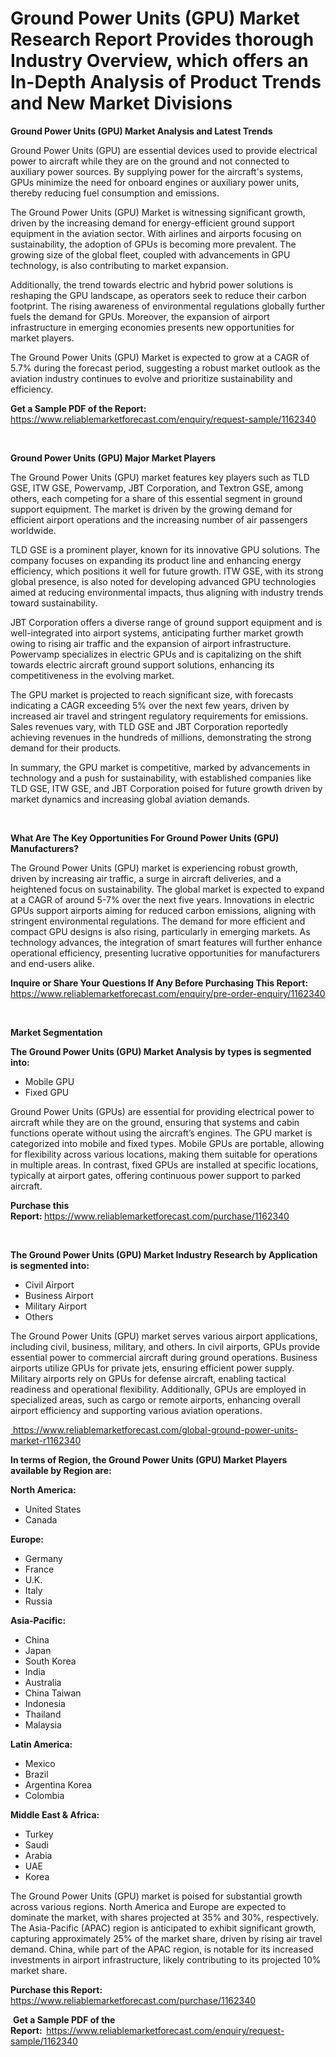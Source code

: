 <p><h1>Ground Power Units (GPU) Market Research Report Provides thorough Industry Overview, which offers an In-Depth Analysis of Product Trends and New Market Divisions</h1></p><p><strong>Ground Power Units (GPU) Market Analysis and Latest Trends</strong></p>
<p><p>Ground Power Units (GPU) are essential devices used to provide electrical power to aircraft while they are on the ground and not connected to auxiliary power sources. By supplying power for the aircraft's systems, GPUs minimize the need for onboard engines or auxiliary power units, thereby reducing fuel consumption and emissions.</p><p>The Ground Power Units (GPU) Market is witnessing significant growth, driven by the increasing demand for energy-efficient ground support equipment in the aviation sector. With airlines and airports focusing on sustainability, the adoption of GPUs is becoming more prevalent. The growing size of the global fleet, coupled with advancements in GPU technology, is also contributing to market expansion.</p><p>Additionally, the trend towards electric and hybrid power solutions is reshaping the GPU landscape, as operators seek to reduce their carbon footprint. The rising awareness of environmental regulations globally further fuels the demand for GPUs. Moreover, the expansion of airport infrastructure in emerging economies presents new opportunities for market players.</p><p>The Ground Power Units (GPU) Market is expected to grow at a CAGR of 5.7% during the forecast period, suggesting a robust market outlook as the aviation industry continues to evolve and prioritize sustainability and efficiency.</p></p>
<p><strong>Get a Sample PDF of the Report:&nbsp;</strong> <a href="https://www.reliablemarketforecast.com/enquiry/request-sample/1162340?utm_campaign=2397&utm_medium=2&utm_source=Github&utm_content=ia&utm_term=16042025&utm_id=ground-power-units-gpu">https://www.reliablemarketforecast.com/enquiry/request-sample/1162340</a></p>
<p>&nbsp;</p>
<p><strong>Ground Power Units (GPU) Major Market Players</strong></p>
<p><p>The Ground Power Units (GPU) market features key players such as TLD GSE, ITW GSE, Powervamp, JBT Corporation, and Textron GSE, among others, each competing for a share of this essential segment in ground support equipment. The market is driven by the growing demand for efficient airport operations and the increasing number of air passengers worldwide.</p><p>TLD GSE is a prominent player, known for its innovative GPU solutions. The company focuses on expanding its product line and enhancing energy efficiency, which positions it well for future growth. ITW GSE, with its strong global presence, is also noted for developing advanced GPU technologies aimed at reducing environmental impacts, thus aligning with industry trends toward sustainability.</p><p>JBT Corporation offers a diverse range of ground support equipment and is well-integrated into airport systems, anticipating further market growth owing to rising air traffic and the expansion of airport infrastructure. Powervamp specializes in electric GPUs and is capitalizing on the shift towards electric aircraft ground support solutions, enhancing its competitiveness in the evolving market.</p><p>The GPU market is projected to reach significant size, with forecasts indicating a CAGR exceeding 5% over the next few years, driven by increased air travel and stringent regulatory requirements for emissions. Sales revenues vary, with TLD GSE and JBT Corporation reportedly achieving revenues in the hundreds of millions, demonstrating the strong demand for their products.</p><p>In summary, the GPU market is competitive, marked by advancements in technology and a push for sustainability, with established companies like TLD GSE, ITW GSE, and JBT Corporation poised for future growth driven by market dynamics and increasing global aviation demands.</p></p>
<p>&nbsp;</p>
<p><strong>What Are The Key Opportunities For Ground Power Units (GPU) Manufacturers?</strong></p>
<p><p>The Ground Power Units (GPU) market is experiencing robust growth, driven by increasing air traffic, a surge in aircraft deliveries, and a heightened focus on sustainability. The global market is expected to expand at a CAGR of around 5-7% over the next five years. Innovations in electric GPUs support airports aiming for reduced carbon emissions, aligning with stringent environmental regulations. The demand for more efficient and compact GPU designs is also rising, particularly in emerging markets. As technology advances, the integration of smart features will further enhance operational efficiency, presenting lucrative opportunities for manufacturers and end-users alike.</p></p>
<p><strong>Inquire or Share Your Questions If Any Before Purchasing This Report:</strong> <a href="https://www.reliablemarketforecast.com/enquiry/pre-order-enquiry/1162340?utm_campaign=2397&utm_medium=2&utm_source=Github&utm_content=ia&utm_term=16042025&utm_id=ground-power-units-gpu">https://www.reliablemarketforecast.com/enquiry/pre-order-enquiry/1162340</a></p>
<p>&nbsp;</p>
<p><strong>Market Segmentation</strong></p>
<p><strong>The Ground Power Units (GPU) Market Analysis by types is segmented into:</strong></p>
<p><ul><li>Mobile GPU</li><li>Fixed GPU</li></ul></p>
<p><p>Ground Power Units (GPUs) are essential for providing electrical power to aircraft while they are on the ground, ensuring that systems and cabin functions operate without using the aircraft’s engines. The GPU market is categorized into mobile and fixed types. Mobile GPUs are portable, allowing for flexibility across various locations, making them suitable for operations in multiple areas. In contrast, fixed GPUs are installed at specific locations, typically at airport gates, offering continuous power support to parked aircraft.</p></p>
<p><strong>Purchase this Report:&nbsp;</strong><a href="https://www.reliablemarketforecast.com/purchase/1162340?utm_campaign=2397&utm_medium=2&utm_source=Github&utm_content=ia&utm_term=16042025&utm_id=ground-power-units-gpu">https://www.reliablemarketforecast.com/purchase/1162340</a></p>
<p>&nbsp;</p>
<p><strong>The Ground Power Units (GPU) Market Industry Research by Application is segmented into:</strong></p>
<p><ul><li>Civil Airport</li><li>Business Airport</li><li>Military Airport</li><li>Others</li></ul></p>
<p><p>The Ground Power Units (GPU) market serves various airport applications, including civil, business, military, and others. In civil airports, GPUs provide essential power to commercial aircraft during ground operations. Business airports utilize GPUs for private jets, ensuring efficient power supply. Military airports rely on GPUs for defense aircraft, enabling tactical readiness and operational flexibility. Additionally, GPUs are employed in specialized areas, such as cargo or remote airports, enhancing overall airport efficiency and supporting various aviation operations.</p></p>
<p><a href="https://www.reliablemarketforecast.com/global-ground-power-units-market-r1162340?utm_campaign=2397&utm_medium=2&utm_source=Github&utm_content=ia&utm_term=16042025&utm_id=ground-power-units-gpu">&nbsp;https://www.reliablemarketforecast.com/global-ground-power-units-market-r1162340</a></p>
<p><strong>In terms of Region, the Ground Power Units (GPU) Market Players available by Region are:</strong></p>
<p>
    <p> <strong> North America: </strong>
        <ul>
            <li>United States</li>
            <li>Canada</li>
        </ul>
        </p> 
    <p> <strong> Europe: </strong>
        <ul>
            <li>Germany</li>
            <li>France</li>
            <li>U.K.</li>
            <li>Italy</li>
            <li>Russia</li>
        </ul>
        </p> 
    <p> <strong> Asia-Pacific: </strong>
        <ul>
            <li>China</li>
            <li>Japan</li>
            <li>South Korea</li>
            <li>India</li>
            <li>Australia</li>
            <li>China Taiwan</li>
            <li>Indonesia</li>
            <li>Thailand</li>
            <li>Malaysia</li>
        </ul>
        </p> 
    <p> <strong> Latin America: </strong>
        <ul>
            <li>Mexico</li>
            <li>Brazil</li>
            <li>Argentina Korea</li>
            <li>Colombia</li>
        </ul>
        </p> 
    <p> <strong> Middle East & Africa: </strong>
        <ul>
            <li>Turkey</li>
            <li>Saudi</li>
            <li>Arabia</li>
            <li>UAE</li>
            <li>Korea</li>
        </ul>
    </p>
    </p>
<p><p>The Ground Power Units (GPU) market is poised for substantial growth across various regions. North America and Europe are expected to dominate the market, with shares projected at 35% and 30%, respectively. The Asia-Pacific (APAC) region is anticipated to exhibit significant growth, capturing approximately 25% of the market share, driven by rising air travel demand. China, while part of the APAC region, is notable for its increased investments in airport infrastructure, likely contributing to its projected 10% market share.</p></p>
<p><strong>Purchase this Report: </strong><a href="https://www.reliablemarketforecast.com/purchase/1162340?utm_campaign=2397&utm_medium=2&utm_source=Github&utm_content=ia&utm_term=16042025&utm_id=ground-power-units-gpu">https://www.reliablemarketforecast.com/purchase/1162340</a></p>
<p>&nbsp;<strong>Get a Sample PDF of the Report:&nbsp;&nbsp;</strong><a href="https://www.reliablemarketforecast.com/enquiry/request-sample/1162340?utm_campaign=2397&utm_medium=2&utm_source=Github&utm_content=ia&utm_term=16042025&utm_id=ground-power-units-gpu">https://www.reliablemarketforecast.com/enquiry/request-sample/1162340</a></p>
<p><strong></strong></p>
<p><p></p><p></p><p></p></p>